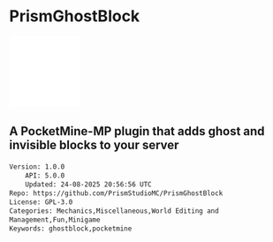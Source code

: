 # PrismGhostBlock
<img src="https://raw.githubusercontent.com/PrismStudioMC/PrismGhostBlock/3e0e03d476b4596e18e70be880775365901ba500/icon.png" width="128" height="128" />

## A PocketMine-MP plugin that adds ghost and invisible blocks to your server
```properties
Version: 1.0.0
    API: 5.0.0
    Updated: 24-08-2025 20:56:56 UTC
Repo: https://github.com/PrismStudioMC/PrismGhostBlock
License: GPL-3.0
Categories: Mechanics,Miscellaneous,World Editing and Management,Fun,Minigame
Keywords: ghostblock,pocketmine
```